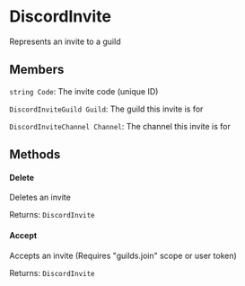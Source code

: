 DiscordInvite
=============
Represents an invite to a guild

## Members

`string Code`: The invite code (unique ID)

`DiscordInviteGuild Guild`: The guild this invite is for

`DiscordInviteChannel Channel`: The channel this invite is for

## Methods
#### Delete
Deletes an invite

Returns: `DiscordInvite`

#### Accept
Accepts an invite (Requires "guilds.join" scope or user token)

Returns: `DiscordInvite`
